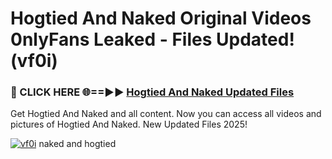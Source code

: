# Hogtied And Naked Original Videos 0nlyFans Leaked - Files Updated! (vf0i)

<h3>🔴 CLICK HERE 🌐==►► <a href="https://tinyurl.com/yckcrads" rel="nofollow">Hogtied And Naked Updated Files</a></h3>

Get Hogtied And Naked and all content. Now you can access all videos and pictures of Hogtied And Naked. New Updated Files 2025!

[![vf0i](https://i.imgur.com/hpKpOFt.gif)](https://tinyurl.com/yckcrads)
naked and hogtied